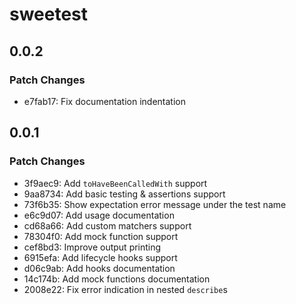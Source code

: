 # sweetest

## 0.0.2

### Patch Changes

- e7fab17: Fix documentation indentation

## 0.0.1

### Patch Changes

- 3f9aec9: Add `toHaveBeenCalledWith` support
- 9aa8734: Add basic testing & assertions support
- 73f6b35: Show expectation error message under the test name
- e6c9d07: Add usage documentation
- cd68a66: Add custom matchers support
- 78304f0: Add mock function support
- cef8bd3: Improve output printing
- 6915efa: Add lifecycle hooks support
- d06c9ab: Add hooks documentation
- 14c174b: Add mock functions documentation
- 2008e22: Fix error indication in nested `describe`s
